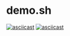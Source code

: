 # demo.sh

[![asciicast](https://asciinema.org/a/121685.png)](https://asciinema.org/a/121685)
[![asciicast](https://asciinema.org/a/121686.png)](https://asciinema.org/a/121686)
